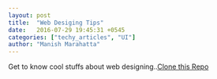 ```yaml
---
layout: post
title:  "Web Desiging Tips"
date:   2016-07-29 19:45:31 +0545
categories: ["techy_articles", "UI"]
author: "Manish Marahatta"
---
```


Get to know cool stuffs about web designing..<a href="https://github.com/jgthms/web-design-in-4-minutes">Clone this Repo</a>